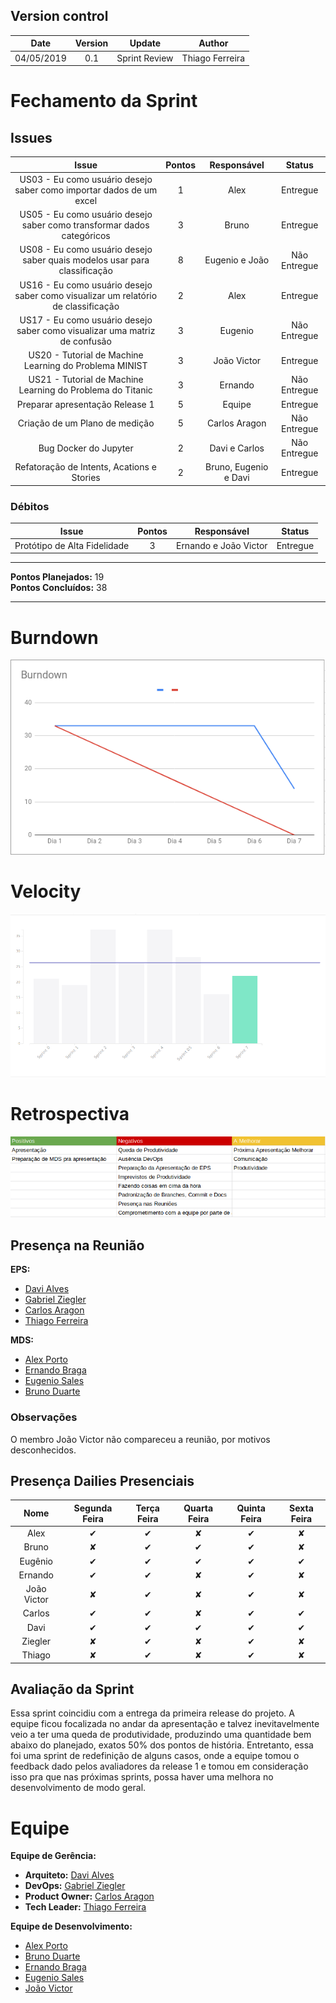 ## Version control

|Date|Version|Update|Author|
|:--:|:----:|:-------:|:---:|
|04/05/2019|0.1|Sprint Review|Thiago Ferreira|


# Fechamento da Sprint

## Issues
|Issue|Pontos|Responsável|Status|
|:--:|:-------:|:--:|:---:|
|US03 - Eu como usuário desejo saber como importar dados de um excel|1|Alex|Entregue|
|US05 - Eu como usuário desejo saber como transformar dados categóricos|3|Bruno |Entregue|
|US08 - Eu como usuário desejo saber quais modelos usar para classificação|8|Eugenio e João|Não Entregue|
|US16 - Eu como usuário desejo saber como visualizar um relatório de classificação|2|Alex|Entregue|
|US17 - Eu como usuário desejo saber como visualizar uma matriz de confusão|3|Eugenio|Não Entregue|
|US20 - Tutorial de Machine Learning do Problema MINIST|3|João Victor|Entregue|
|US21 - Tutorial de Machine Learning do Problema do Titanic|3|Ernando|Não Entregue|
|Preparar apresentação Release 1|5|Equipe|Entregue|
|Criação de um Plano de medição|5|Carlos Aragon|Não Entregue|
|Bug Docker do Jupyter|2|Davi e Carlos|Não Entregue|
|Refatoração de Intents, Acations e Stories|2|Bruno, Eugenio e Davi|Entregue|

### Débitos
|Issue|Pontos|Responsável|Status|
|:--:|:-------:|:--:|:---:|
|Protótipo de Alta Fidelidade|3|Ernando e João Victor|Entregue|


___
**Pontos Planejados:** 19 <br>
**Pontos Concluídos:** 38
___

# Burndown
![](../img/burndownsprint6_2.png)

# Velocity
![](../img/velocitysprint6.png)

# Retrospectiva
![](../img/reviewsprint6.png)

## Presença na Reunião
**EPS:** 
* [Davi Alves](https://github.com/davialvb)
* [Gabriel Ziegler](https://github.com/gabrielziegler3)
* [Carlos Aragon](https://github.com/carlosaragon)
* [Thiago Ferreira](https://github.com/thiagoiferreira)

**MDS:** 
- [Alex Porto](https://github.com/alexportof)
- [Ernando Braga](https://github.com/ZarathosDeath)
- [Eugenio Sales](https://github.com/Eugeniosales)
- [Bruno Duarte](https://github.com/Mexazonic)


### Observações
O membro João Victor não compareceu a reunião, por motivos desconhecidos.


## Presença Dailies Presenciais

| Nome    |Segunda Feira|Terça Feira|Quarta Feira| Quinta Feira| Sexta Feira|
|:-----:  |:-----------------:|:----------------:|:----------------:|:-----------------:|:----------------:|
|Alex     |✔|✔|✘|✔|✘|
|Bruno    |✘|✔|✔|✔|✘|
|Eugênio  |✔|✔|✔|✔|✔|
|Ernando  |✔|✔|✘|✔|✘|
|João Victor|✘|✔|✘|✔|✘|
|Carlos   |✔|✔|✘|✔|✔|
|Davi     |✔|✔|✔|✔|✔|
|Ziegler  |✘|✔|✘|✔|✘|
|Thiago   |✘|✔|✘|✔|✘|



## Avaliação da Sprint
Essa sprint coincidiu com a entrega da primeira release do projeto. A equipe ficou focalizada no andar da apresentação e talvez inevitavelmente veio a ter uma queda de produtividade, produzindo uma quantidade bem abaixo do planejado, exatos 50% dos pontos de história.
Entretanto, essa foi uma sprint de redefinição de alguns casos, onde a equipe tomou o feedback dado pelos avaliadores da release 1 e tomou em consideração isso pra que nas próximas sprints, possa haver uma melhora no desenvolvimento de modo geral. 

# Equipe
**Equipe de Gerência:** 
* **Arquiteto:** [Davi Alves](https://github.com/davialvb)  
* **DevOps:** [Gabriel Ziegler](https://github.com/gabrielziegler3) <br>
* **Product Owner:** [Carlos Aragon](https://github.com/carlosaragon) <br>
* **Tech Leader:** [Thiago Ferreira](https://github.com/thiagoiferreira)

**Equipe de Desenvolvimento:** 
- [Alex Porto](https://github.com/alexportof)
- [Bruno Duarte](https://github.com/Mexazonic)
- [Ernando Braga](https://github.com/ZarathosDeath)
- [Eugenio Sales](https://github.com/Eugeniosales)
- [João Victor](https://github.com/joao15victor08)